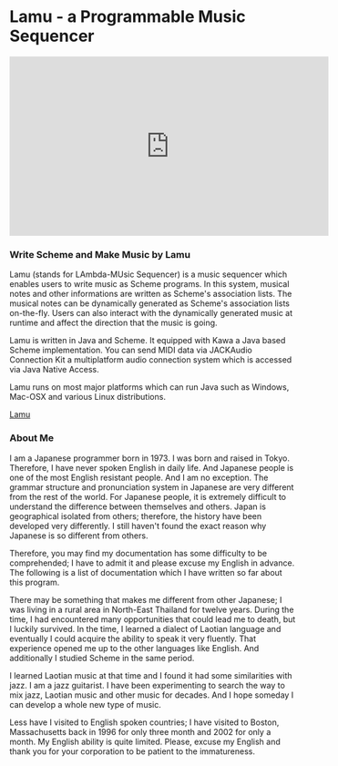 Lamu - a Programmable Music Sequencer
====================================

<iframe width="560" height="315" 
    src="https://www.youtube.com/embed/4Uu6bKWs_Vc" 
    frameborder="0" allow="accelerometer; autoplay; encrypted-media; gyroscope; picture-in-picture" 
    allowfullscreen>
</iframe>

### Write Scheme and Make Music by Lamu ###
Lamu (stands for LAmbda-MUsic Sequencer) is a music sequencer which enables 
users to write music as Scheme programs. In this system, musical notes and 
other informations are written as Scheme's association lists. The musical notes 
can be dynamically generated as Scheme's association lists on-the-fly.  Users 
can also interact with the dynamically generated music at runtime and affect 
the direction that the music is going.

Lamu is written in Java and Scheme. It equipped with Kawa a Java based Scheme 
implementation. You can send MIDI data via JACKAudio Connection Kit a 
multiplatform audio connection system which is accessed via Java Native Access.

Lamu runs on most major platforms which can run Java such as Windows, Mac-OSX
and various Linux distributions. 

[Lamu][lamu]


### About Me ###
I am a Japanese programmer born in 1973. I was born and raised in Tokyo.  
Therefore, I have never spoken English in daily life. And Japanese people is 
one of the most English resistant people. And I am no exception. The grammar 
structure and pronunciation system in Japanese are very different from the rest 
of the world. For Japanese people, it is extremely difficult to understand the 
difference between themselves and others.  Japan is geographical isolated from 
others; therefore, the history have been developed very differently.  I still 
haven't found the exact reason why Japanese is so different from others.

Therefore, you may find my documentation has some difficulty to be 
comprehended; I have to admit it and please excuse my English in advance. The 
following is a list of documentation which I have written so far about this 
program.

There may be something that makes me different from other Japanese; I was 
living in a rural area in North-East Thailand for twelve years. During the 
time, I had encountered many opportunities that could lead me to death, but I 
luckily survived.  In the time, I learned a dialect of Laotian language and 
eventually I could acquire the ability to speak it very fluently. That 
experience opened me up to the other languages like English. And additionally I 
studied Scheme in the same period.

I learned Laotian music at that time and I found it had some similarities with 
jazz. I am a jazz guitarist. I have been experimenting to search the way to mix 
jazz, Laotian music and other music for decades. And I hope someday I can 
develop a whole new type of music.

Less have I visited to English spoken countries; I have visited to Boston, 
Massachusetts back in 1996 for only three month and 2002 for only a month. My 
English ability is quite limited. Please, excuse my English and thank you for 
your corporation to be patient to the immatureness.



[lamu]:  https://lambda-music.github.io/lamu/
[kawapad]: https://lambda-music.github.io/lamu/workspace/kawapad/
[architecture]: https://lambda-music.github.io/lamu/imgs/lambda-music-architecture.png
[vim-modeline]: # ( vim: set spell expandtab fo+=aw: )

